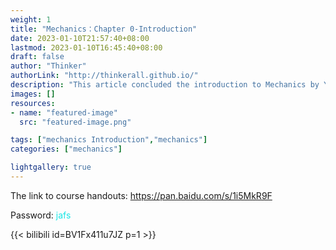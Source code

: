 ```yaml
---
weight: 1
title: "Mechanics：Chapter 0-Introduction"
date: 2023-01-10T21:57:40+08:00
lastmod: 2023-01-10T16:45:40+08:00
draft: false
author: "Thinker"
authorLink: "http://thinkerall.github.io/"
description: "This article concluded the introduction to Mechanics by Yousheng Shu."
images: []
resources:
- name: "featured-image"
  src: "featured-image.png"

tags: ["mechanics Introduction","mechanics"]
categories: ["mechanics"]

lightgallery: true
---
```

The link to course handouts: <https://pan.baidu.com/s/1i5MkR9F>

Password: <font color="#1AE6E6">jafs</font>

{{< bilibili id=BV1Fx411u7JZ p=1 >}}

